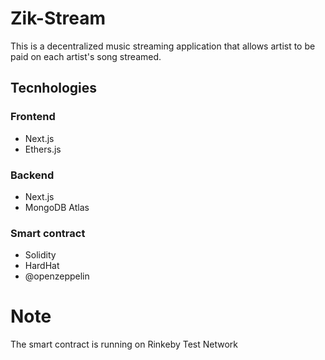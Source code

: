 # Zik-Stream

This is a decentralized music streaming application that allows artist to be paid on each artist's song streamed.

## Tecnhologies

### Frontend
 
 - Next.js
 - Ethers.js

### Backend
 
 - Next.js
 - MongoDB Atlas
 
### Smart contract

- Solidity
- HardHat
- @openzeppelin 

# Note

The smart contract is running on Rinkeby Test Network
 
